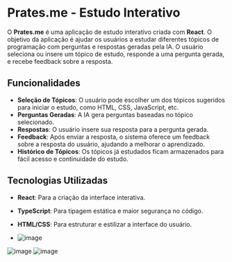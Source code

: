 
# Prates.me - Estudo Interativo

O **Prates.me** é uma aplicação de estudo interativo criada com **React**. O objetivo da aplicação é ajudar os usuários a estudar diferentes tópicos de programação com perguntas e respostas geradas pela IA. O usuário seleciona ou insere um tópico de estudo, responde a uma pergunta gerada, e recebe feedback sobre a resposta.

## Funcionalidades

- **Seleção de Tópicos**: O usuário pode escolher um dos tópicos sugeridos para iniciar o estudo, como HTML, CSS, JavaScript, etc.
- **Perguntas Geradas**: A IA gera perguntas baseadas no tópico selecionado.
- **Respostas**: O usuário insere sua resposta para a pergunta gerada.
- **Feedback**: Após enviar a resposta, o sistema oferece um feedback sobre a resposta do usuário, ajudando a melhorar o aprendizado.
- **Histórico de Tópicos**: Os tópicos já estudados ficam armazenados para fácil acesso e continuidade do estudo.

## Tecnologias Utilizadas

- **React**: Para a criação da interface interativa.
- **TypeScript**: Para tipagem estática e maior segurança no código.
- **HTML/CSS**: Para estruturar e estilizar a interface do usuário.

- ![image](https://github.com/user-attachments/assets/cb4ce0df-e986-4ab0-a787-42ef33250b64)

![image](https://github.com/user-attachments/assets/0ca634fe-5118-4cf1-8deb-6a1516e4173a)
![image](https://github.com/user-attachments/assets/2cce1eda-65ef-47c0-82f9-f0267061676c)


